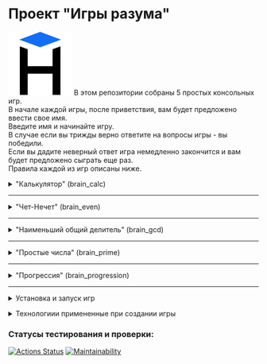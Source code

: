 # Проект "Игры разума"

[![Hexlet Ltd. logo](https://raw.githubusercontent.com/Hexlet/assets/master/images/hexlet_logo128.png)](https://ru.hexlet.io/?utm_source=github&utm_medium=link&utm_campaign=ru-test-assignments)
В этом репозитории собраны 5 простых консольных игр.<br> 
В начале каждой игры, после приветствия, вам будет предложено ввести свое имя.<br>
Введите имя и начинайте игру.<br>
В случае если вы трижды верно ответите на вопросы игры - вы победили.<br> 
Если вы дадите неверный ответ игра немедленно закончится и вам будет предложено сыграть еще раз.<br>
Правила каждой из игр описаны ниже.<br>

<details>
 <summary>"Калькулятор" (brain_calc)</summary>
 <br>Для запуска игры наберите brain-calc и нажмите клавишу "ENTER".</br>
 <br>Так же игру можно запустить с помощью команды "make calc".</br>
 <br>Программа предлагает вам решить простое выражение. Наберите ваш ответ на клавиатуре и нажмите клавишу "ENTER".</br>
<p></p>
 <details>
    <summary>Пример успешной игры "Калькулятор: </summary>
    <p></p>
  
  [![brai-calc_victory](https://asciinema.org/a/KbrZvlJ0gAff8399X60H1NjuG.svg)](https://asciinema.org/a/KbrZvlJ0gAff8399X60H1NjuG)
 </details>
</details>
<hr></hr>

<details>
 <summary>"Чет-Нечет" (brain_even)</summary>
 <br>Для запуска игры наберите brain-even и нажмите клавишу "ENTER".</br>
 <br>Так же игру можно запустить с помощью команды "make even".</br>
 <br>Программа предлагает определить, является ли предлагаемое число четным, если вы считаете, что число четное наберите "yes", если нечетным, наберите "no".</br> 
 <br>После того как вы наберете на клавиатуре ваш ответ нажмите клавишу "ENTER".</br>
<p></p>
 <details>
 <summary>Пример успешной игры: </summary>
  
  [![brai-calc_victory](https://asciinema.org/a/KbrZvlJ0gAff8399X60H1NjuG.svg)](https://asciinema.org/a/KbrZvlJ0gAff8399X60H1NjuG)
 </details>
</details>
<hr></hr>
 
 <details>
 <summary>"Наименьший общий делитель" (brain_gcd)</summary>
  <br>Для запуска игры наберите brain-gcd и нажмите клавишу "ENTER".</br>
  <br>Так же игру можно запустить с помощью команды "make gcd".</br>
  <br>Программа предлагает определить наименьший общий делитель двух чисел. Найденное решение наберите на клавиатуре и нажмите клавишу "ENTER".</br>
<p></p>
 <details>
 <summary>Пример успешной игры: </summary>
  
 [![brain-gcd_victory](https://asciinema.org/a/2USkyJzQhILvKUodeYNLr2zZ8.svg)](https://asciinema.org/a/2USkyJzQhILvKUodeYNLr2zZ8)
 </details>
</details>
<hr></hr>

<details>
 <summary>"Простые числа" (brain_prime)</summary>
 <br>Для запуска игры наберите brain-prime и нажмите клавишу "ENTER".</br>
 <br>Так же игру можно запустить с помощью команды "make prime".</br>
 <br>Программа предлагает определить является ли предоставленное число простым, т.е делящимся без остатка только на себя или на 1, если вы считаете, что число простое,</br>
 <br>то наберите "yes" если число не является простым, наберите "no".</br>
 <p></p>
 <details>
 <summary>Пример успешной игры: </summary>
  
 [![brain-prime_victory](https://asciinema.org/a/JIZl2ajtPiOpZ0gU0UQIBntFn.svg)](https://asciinema.org/a/JIZl2ajtPiOpZ0gU0UQIBntFn)
 </details>
</details>
<hr></hr>

<details>
 <summary>"Прогрессия" (brain_progression)</summary>
 <br>Для запуска игры наберите brain-progression и нажмите клавишу "ENTER".</br>
 <br>Так же игру можно запустить с помощью команды "make progression".</br>
 <br>Программа выводит на экран последовательность чисел, являющихся арифметической прогрессией. В последовательности в произвольном месте,</br>
 пропущено число, вам предстоит найти это число и набрать его на клавиатуре, затем нажмите клавишу "ENTER".</br>
<p></p>
 <details>
 <summary>Пример успешной игры: </summary>
  
 [![brain-progression_victory](https://asciinema.org/a/ybRHleJe8rt0RJ5gjHUEdLVWd.svg)](https://asciinema.org/a/ybRHleJe8rt0RJ5gjHUEdLVWd)
 </details>
</details>
<hr></hr>
<p></p>
<p></p>

<details>
 <summary><h>Установка и запуск игр</h></summary>
  <br>После того как вы получили дистрибутив на свой компьютер выполните установку игр:</br>
  <br>Войдите в директорию /python-project-49</br>
  <br>Наберите на клавиатуре make build и нажмите клавишу "ENTER".</br>
  <br>Наберите на клавиатуре make package-install и нажмите клавишу "ENTER".</br>
  <br>Наберите на клавиатуре make install и нажмите клавишу "ENTER".</br>
  <br>Можете начинать игру!</br>
</details>

<p></p>
<p></p>

<details>
 <summary>Технологиии примененные при создании игры</summary>
  <br>Игра написана на языке программирования Python (version 3.10.12)</br>
  <br>Проверка кода выполнена с помощью ruff (version 0.8.2) </br> 
  <br>Сборка пакета выполнена с помощью Poetry (version 1.8.3)</br>
</details>



  ### Статусы тестирования и проверки:
[![Actions Status](https://github.com/epolval/python-project-49/actions/workflows/hexlet-check.yml/badge.svg)](https://github.com/epolval/python-project-49/actions)
[![Maintainability](https://api.codeclimate.com/v1/badges/6d09c7fb21da73098770/maintainability)](https://codeclimate.com/github/epolval/python-project-49/maintainability)

